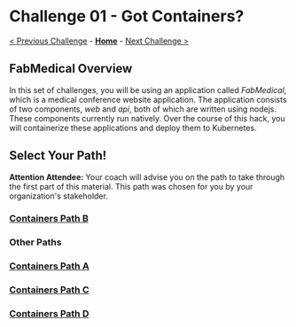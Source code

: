 # Challenge 01 - Got Containers?

[< Previous Challenge](./Challenge-00.md) - **[Home](../README.md)** - [Next Challenge >](./Challenge-02.md)

## FabMedical Overview
In this set of challenges, you will be using an application called _FabMedical_, which is a medical conference website application.  The application consists of two components, *web* and *api*, both of which are written using nodejs.  These components currently run natively.  Over the course of this hack, you will containerize these applications and deploy them to Kubernetes.

## Select Your Path!
**Attention Attendee:**  Your coach will advise you on the path to take through the first part of this material.  This path was chosen for you by your organization's stakeholder.
### [Containers Path B](Challenge-02B.md)


### Other Paths
### [Containers Path A](Challenge-01A.md)
### [Containers Path C](Challenge-02C.md)
### [Containers Path D](Challenge-03.md)
